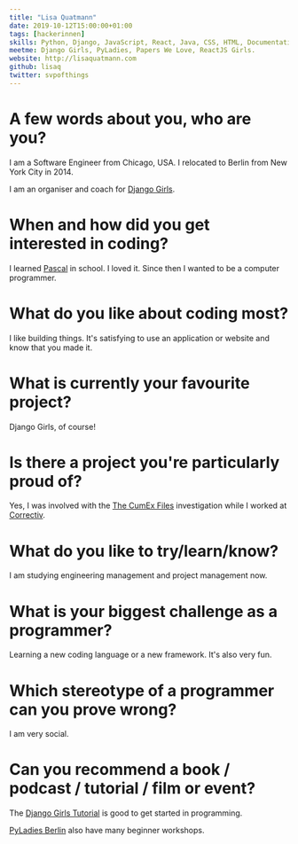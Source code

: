 ```yaml
---
title: "Lisa Quatmann"
date: 2019-10-12T15:00:00+01:00
tags: [hackerinnen]
skills: Python, Django, JavaScript, React, Java, CSS, HTML, Documentation
meetme: Django Girls, PyLadies, Papers We Love, ReactJS Girls.
website: http://lisaquatmann.com
github: lisaq
twitter: svpofthings
---
```


# A few words about you, who are you?

I am a Software Engineer from Chicago, USA. I relocated to Berlin from New York City in 2014.

I am an organiser and coach for [Django Girls](https://djangogirls.org/).

# When and how did you get interested in coding?

I learned [Pascal](https://en.wikipedia.org/wiki/Pascal_programming_language) in school. I loved it. Since then I wanted to be a computer programmer.

# What do you like about coding most?

I like building things. It's satisfying to use an application or website and know that you made it.

# What is currently your favourite project?

Django Girls, of course!

# Is there a project you're particularly proud of?

Yes, I was involved with the [The CumEx Files](https://cumex-files.com/en/) investigation while I worked at [Correctiv](https://correctiv.org/).

# What do you like to try/learn/know?

I am studying engineering management and project management now.

# What is your biggest challenge as a programmer?

Learning a new coding language or a new framework. It's also very fun.

# Which stereotype of a programmer can you prove wrong?

I am very social.

# Can you recommend a book / podcast / tutorial / film or event?

The [Django Girls Tutorial](http://tutorial.djangogirls.org) is good to get started in programming.

[PyLadies Berlin](https://www.meetup.com/pyladies-berlin/) also have many beginner workshops.

